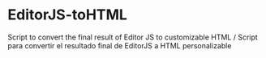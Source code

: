# EditorJS-toHTML
Script to convert the final result of Editor JS to customizable HTML / Script para convertir el resultado final de EditorJS a HTML personalizable
